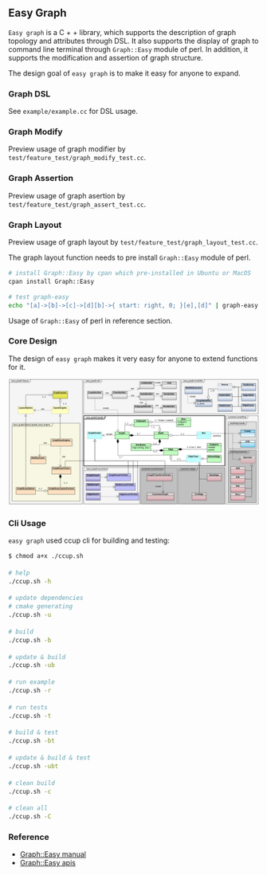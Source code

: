 ## Easy Graph

`Easy graph` is a C + + library, which supports the description of graph topology and attributes through DSL. 
It also supports the display of graph to command line terminal through `Graph::Easy` module of perl. 
In addition, it supports the modification and assertion of graph structure.

The design goal of `easy graph` is to make it easy for anyone to expand.

### Graph DSL

See `example/example.cc` for DSL usage.

### Graph Modify

Preview usage of graph modifier by `test/feature_test/graph_modify_test.cc`.

### Graph Assertion

Preview usage of graph asertion by  `test/feature_test/graph_assert_test.cc`.

### Graph Layout

Preview usage of graph layout by  `test/feature_test/graph_layout_test.cc`.

The graph layout function needs to pre install `Graph::Easy` module of perl.

```sh
# install Graph::Easy by cpan which pre-installed in Ubuntu or MacOS
cpan install Graph::Easy
```

```sh
# test graph-easy
echo "[a]->[b]->[c]->[d][b]->{ start: right, 0; }[e],[d]" | graph-easy
```

Usage of `Graph::Easy` of perl in reference section.

### Core Design

The design of `easy graph` makes it very easy for anyone to extend functions for it.

![](docs/images/model.png)

### Cli Usage

`easy graph` used ccup cli for building and testing:

```sh
$ chmod a+x ./ccup.sh

# help
./ccup.sh -h

# update dependencies
# cmake generating
./ccup.sh -u

# build
./ccup.sh -b

# update & build
./ccup.sh -ub

# run example
./ccup.sh -r

# run tests
./ccup.sh -t

# build & test
./ccup.sh -bt

# update & build & test
./ccup.sh -ubt

# clean build
./ccup.sh -c

# clean all
./ccup.sh -C
```
### Reference

- [Graph::Easy manual](http://bloodgate.com/perl/graph/manual/)
- [Graph::Easy apis](https://metacpan.org/pod/Graph::Easy)
